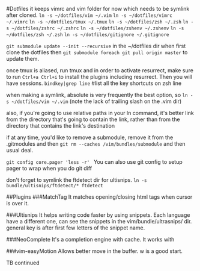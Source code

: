  #Dotfiles 
it keeps vimrc and vim folder for now which needs to be symlink after cloned. 
`ln -s ~/dotfiles/vim ~/.vim`
`ln -s ~/dotfiles/vimrc ~/.vimrc`
`ln -s ~/dotfiles/tmux ~/.tmux`
`ln -s ~/dotfiles/zsh ~/.zsh`
`ln -s ~/dotfiles/zshrc ~/.zshrc`
`ln -s ~/dotfiles/zshenv ~/.zshenv`
`ln -s ~/dotfiles/zsh ~/.zsh`
`ln -s ~/dotfiles/gitignore ~/.gitignore`

`git submodule update --init --recursive` in the ~/dotfiles dir when first clone the dotfiles
then
`git submodule foreach git pull origin master` to update them.


once tmux is aliased, run tmux and in order to activate resurrect, make sure to
run `Ctrl+a Ctrl+i` to install the plugins including resurrect. Then you will
have sessions. 
`bindkey|grep line` #list all the key shortcuts on zsh line

when making a symlink, absolute is very frequently the best option, so `ln -s ~/dotfiles/vim ~/.vim`  (note the lack of trailing slash on the .vim dir)

also, if you're going to use relative paths in your ln command, it's better link from the directory that's going to contain the link, rather than from the directory that contains the link's destination


if at any time, you'd like to remove a submodule, remove it from the .gitmodules
and then `git rm --caches /vim/bundles/submodule` and then usual deal.

`git config core.pager 'less -r' `
You can also use git config to setup pager to wrap when you do git diff


don't forget to symlink the ftdetect dir for ultisnips.
`ln -s bundle/ultisnips/ftdetect/* ftdetect`



##Plugins
###MatchTag
It matches opening/closing  html tags when cursor is over it.

###Ultisnips
It helps writing code faster by using snippets. Each language have a different
one, can see the snippets in the vim/bundle/ultrasnips/ dir. general key is
<TAB> after first few letters of the snippet name.

###NeoComplete
It's a completion engine with cache. It works with <C-R> 

###vim-easyMotion
Allows better move in the buffer. <Leader><Leader>w is a good start. 

TB continued


 
